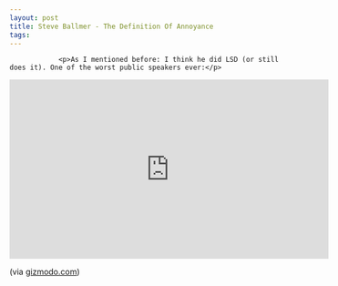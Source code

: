 ```yaml
---
layout: post
title: Steve Ballmer - The Definition Of Annoyance
tags:
---
```



                <p>As I mentioned before: I think he did LSD (or still does it). One of the worst public speakers ever:</p>
<iframe width="560" height="315" src="https://www.youtube.com/embed/IwP0fVu8q4M" frameborder="0" allowfullscreen></iframe>
<p>(via <a href="http://gizmodo.com/5314471/ballmer-goes-nuts-again-gets-confused-as-to-what-type-of-venue-hes-at">gizmodo.com</a>)</p>
